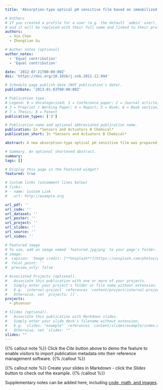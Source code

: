 ```yaml
---
title: 'Absorption-type optical pH sensitive film based on immobilized purple cabbage pigment'

# Authors
# If you created a profile for a user (e.g. the default `admin` user), write the username (folder name) here
# and it will be replaced with their full name and linked to their profile.
authors:
  - Xin Chen
  - Zhengtian Gu

# Author notes (optional)
author_notes:
  - 'Equal contribution'
  - 'Equal contribution'

date: '2012-07-21T00:00:00Z'
doi: 'https://doi.org/10.1016/j.snb.2012.12.094'

# Schedule page publish date (NOT publication's date).
publishDate: '2013-01-03T00:00:00Z'

# Publication type.
# Legend: 0 = Uncategorized; 1 = Conference paper; 2 = Journal article;
# 3 = Preprint / Working Paper; 4 = Report; 5 = Book; 6 = Book section;
# 7 = Thesis; 8 = Patent
publication_types: ['2']

# Publication name and optional abbreviated publication name.
publication: In *Sensors and Actuators B Chemical*
publication_short: In *Sensors and Actuators B Chemical*

abstract: A new absorption-type optical pH sensitive film was prepared by immobilizing purple cabbage pigment (PCP) in sol–gel film. For preparation of the pH sensitive film, PCP was entrapped in sol–gel film and then coated on glass slides by dip-coating method. The sensing properties of the PCP-pH sensitive film were examined by ultraviolet–visible spectrophotometer and p-polarized reflectance method. The results indicate that the film responds rapidly (within 1–2 min) over a wide pH range of 2–11 with linearly calibration. The relative standard deviation (R.S.D.) of its reproducibility is less than 0.3%. In addition, the refractive index and the thickness of the film are not changed with different pH values. However, the extinction coefficient of the film changes regularly as pH changes, tendency of which is consistent with that of the film absorbance at 633 nm. Therefore, PCP-pH sensitive film is proved to be an absorption-type film, which is promising to design absorption-type pH sensor.

# Summary. An optional shortened abstract.
summary: 
tags: []

# Display this page in the Featured widget?
featured: true

# Custom links (uncomment lines below)
# links:
# - name: Custom Link
#   url: http://example.org

url_pdf: ''
url_code: ''
url_dataset: ''
url_poster: ''
url_project: ''
url_slides: ''
url_source: ''
url_video: ''

# Featured image
# To use, add an image named `featured.jpg/png` to your page's folder.
# image:
#  caption: 'Image credit: [**Unsplash**](https://unsplash.com/photos/pLCdAaMFLTE)'
#  focal_point: ''
#  preview_only: false

# Associated Projects (optional).
#   Associate this publication with one or more of your projects.
#   Simply enter your project's folder or file name without extension.
#   E.g. `internal-project` references `content/project/internal-project/index.md`.
#   Otherwise, set `projects: []`.
projects:
  - phsensor

# Slides (optional).
#   Associate this publication with Markdown slides.
#   Simply enter your slide deck's filename without extension.
#   E.g. `slides: "example"` references `content/slides/example/index.md`.
#   Otherwise, set `slides: ""`.
slides: ""
---
```

{{% callout note %}}
Click the _Cite_ button above to demo the feature to enable visitors to import publication metadata into their reference management software.
{{% /callout %}}

{{% callout note %}}
Create your slides in Markdown - click the _Slides_ button to check out the example.
{{% /callout %}}

Supplementary notes can be added here, including [code, math, and images](https://wowchemy.com/docs/writing-markdown-latex/).
